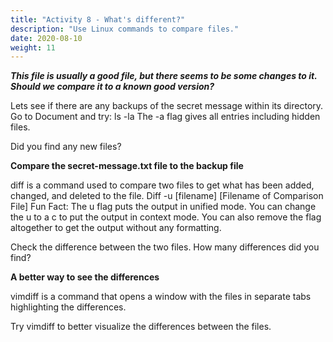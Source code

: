 ```yaml
---
title: "Activity 8 - What's different?"
description: "Use Linux commands to compare files."
date: 2020-08-10
weight: 11
---
```


***This file is usually a good file, but there seems to be some changes to it. Should we compare it to a known good version?***

Lets see if there are any backups of the secret message within its directory. Go to Document and try:
ls -la
The -a flag gives all entries including hidden files.

Did you find any new files?

**Compare the secret-message.txt file to the backup file**

diff is a command used to compare two files to get what has been added, changed, and deleted to the file.
Diff -u [filename] [Filename of Comparison File]
Fun Fact: The u flag puts the output in unified mode. You can change the u to a c to put the output in context mode. You can also remove the flag altogether to get the output without any formatting. 

Check the difference between the two files. How many differences did you find?

**A better way to see the differences**

vimdiff is a command that opens a window with the files in separate tabs highlighting the differences.

Try vimdiff to better visualize the differences between the files.
